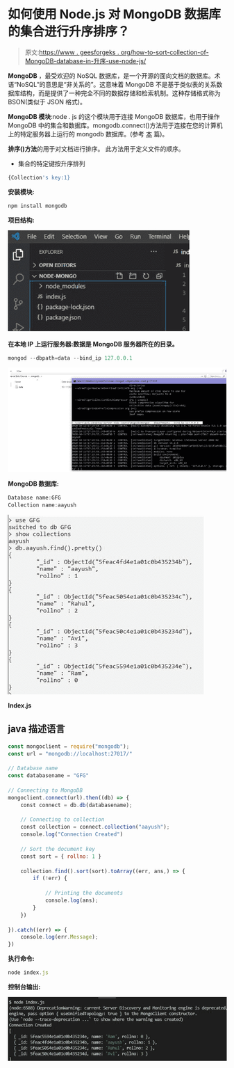 # 如何使用 Node.js 对 MongoDB 数据库的集合进行升序排序？

> 原文:[https://www . geesforgeks . org/how-to-sort-collection-of-MongoDB-database-in-升序-use-node-js/](https://www.geeksforgeeks.org/how-to-sort-collection-of-mongodb-database-in-ascending-order-using-node-js/)

**MongoDB** ，最受欢迎的 NoSQL 数据库，是一个开源的面向文档的数据库。术语“NoSQL”的意思是“非关系的”。这意味着 MongoDB 不是基于类似表的关系数据库结构，而是提供了一种完全不同的数据存储和检索机制。这种存储格式称为 BSON(类似于 JSON 格式)。

**MongoDB 模块**:node . js 的这个模块用于连接 MongoDB 数据库，也用于操作 MongoDB 中的集合和数据库。mongodb.connect()方法用于连接在您的计算机上的特定服务器上运行的 mongodb 数据库。(参考 [本](https://www.geeksforgeeks.org/how-to-connect-mongodb-server-with-node-js/) 篇)。

**排序()方法**的用于对文档进行排序。 此方法用于定义文件的顺序。

*   集合的特定键按升序排列

```js
{Collection's key:1}
```

**安装模块:**

```js
npm install mongodb
```

**项目结构:**

![](img/680c11a4a464432626c22f3eee5f7f10.png)

**在本地 IP 上运行服务器:数据是 MongoDB 服务器所在的目录。**

```js
mongod --dbpath=data --bind_ip 127.0.0.1
```

![](img/5c4e14dfd73c0857ab57c62e90d528d7.png)

**MongoDB 数据库:**

```js
Database name:GFG
Collection name:aayush
```

![](img/a94a5e71271d755b66c74259aaefea23.png)

**Index.js**

## java 描述语言

```js
const mongoclient = require("mongodb");
const url = "mongodb://localhost:27017/"

// Database name
const databasename = "GFG"

// Connecting to MongoDB
mongoclient.connect(url).then((db) => {
    const connect = db.db(databasename);

    // Connecting to collection
    const collection = connect.collection("aayush");
    console.log("Connection Created")

    // Sort the document key
    const sort = { rollno: 1 }

    collection.find().sort(sort).toArray((err, ans,) => {
        if (!err) {

            // Printing the documents
            console.log(ans);
        }
    })

}).catch((err) => {
    console.log(err.Message);
})
```

**执行命令:**

```js
node index.js
```

**控制台输出:**

![](img/9bab720ae6c4d299ea038603f6c4aa04.png)